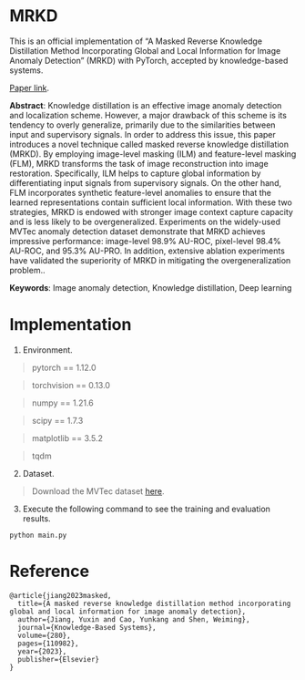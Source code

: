 # MRKD
This is an official implementation of “A Masked Reverse Knowledge Distillation Method Incorporating Global and Local Information for Image Anomaly Detection” (MRKD) with PyTorch, accepted by knowledge-based systems.<br />

[Paper link](https://www.sciencedirect.com/science/article/pii/S0950705123007323).<br />

**Abstract**: Knowledge distillation is an effective image anomaly detection and localization scheme. However, a major drawback of this scheme is its tendency to overly generalize, primarily due to the similarities between input and supervisory signals. In order to address this issue, this paper introduces a novel technique called masked reverse knowledge distillation (MRKD). By employing image-level masking (ILM) and feature-level masking (FLM), MRKD transforms the task of image reconstruction into image restoration. Specifically, ILM helps to capture global information by differentiating input signals from supervisory signals. On the other hand, FLM incorporates synthetic feature-level anomalies to ensure that the learned representations contain sufficient local information. With these two strategies, MRKD is endowed with stronger image context capture capacity and is less likely to be overgeneralized. Experiments on the widely-used MVTec anomaly detection dataset demonstrate that MRKD achieves impressive performance: image-level 98.9% AU-ROC, pixel-level 98.4% AU-ROC, and 95.3% AU-PRO. In addition, extensive ablation experiments have validated the superiority of MRKD in mitigating the overgeneralization problem..<br />

**Keywords**: Image anomaly detection, Knowledge distillation, Deep learning

# Implementation
1. Environment.<br />
>pytorch == 1.12.0

>torchvision == 0.13.0

>numpy == 1.21.6

>scipy == 1.7.3

>matplotlib == 3.5.2

>tqdm

2. Dataset.<br />
>Download the MVTec dataset [here](https://www.mvtec.com/company/research/datasets/mvtec-ad).<br />

3. Execute the following command to see the training and evaluation results.<br />
```
python main.py
```
# Reference
```
@article{jiang2023masked,
  title={A masked reverse knowledge distillation method incorporating global and local information for image anomaly detection},
  author={Jiang, Yuxin and Cao, Yunkang and Shen, Weiming},
  journal={Knowledge-Based Systems},
  volume={280},
  pages={110982},
  year={2023},
  publisher={Elsevier}
}
```

